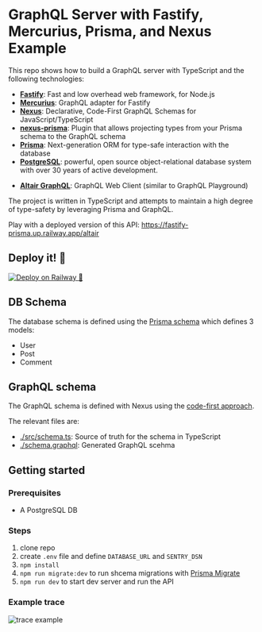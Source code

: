 # GraphQL Server with Fastify, Mercurius, Prisma, and Nexus Example

This repo shows how to build a GraphQL server with TypeScript and the following technologies:

- [**Fastify**](https://www.fastify.io/): Fast and low overhead web framework, for Node.js
- [**Mercurius**](https://mercurius.dev/): GraphQL adapter for Fastify
- [**Nexus**](https://nexusjs.org/): Declarative, Code-First GraphQL Schemas for JavaScript/TypeScript
- [**nexus-prisma**](https://github.com/prisma/nexus-prisma/): Plugin that allows projecting types from your Prisma schema to the GraphQL schema
- [**Prisma**](https://www.prisma.io/): Next-generation ORM for type-safe interaction with the database
- [**PostgreSQL**](https://www.postgresql.org/): powerful, open source object-relational database system with over 30 years of active development.
<!-- - [**Sentry**](https://sentry.io/): an error tracking and monitoring tool. -->
- [**Altair GraphQL**](https://altair.sirmuel.design/): GraphQL Web Client (similar to GraphQL Playground)

The project is written in TypeScript and attempts to maintain a high degree of type-safety by leveraging Prisma and GraphQL.

Play with a deployed version of this API: https://fastify-prisma.up.railway.app/altair

## Deploy it! 🚢

[![Deploy on Railway 🚊](https://railway.app/button.svg)](https://railway.app/new?template=https%3A%2F%2Fgithub.com%2F2color%2Ffastify-graphql-nexus-prisma&plugins=postgresql&envs=SENTRY_DSN&optionalEnvs=SENTRY_DSN)

## DB Schema

The database schema is defined using the [Prisma schema](./prisma/schema.prisma) which defines 3 models:

- User
- Post
- Comment

## GraphQL schema

The GraphQL schema is defined with Nexus using the [code-first approach](https://www.prisma.io/blog/the-problems-of-schema-first-graphql-development-x1mn4cb0tyl3).

The relevant files are:

- [./src/schema.ts](./src/schema.ts): Source of truth for the schema in TypeScript
- [./schema.graphql](./schema.graphql): Generated GraphQL scehma

## Getting started

### Prerequisites

- A PostgreSQL DB

### Steps

1. clone repo
2. create `.env` file and define `DATABASE_URL` and `SENTRY_DSN`
3. `npm install`
4. `npm run migrate:dev` to run shcema migrations with [Prisma Migrate](https://www.prisma.io/migrate)
5. `npm run dev` to start dev server and run the API

### Example trace

![trace example](https://user-images.githubusercontent.com/1992255/123289101-6c69d400-d510-11eb-9154-8aa0bdb8d10c.png)
